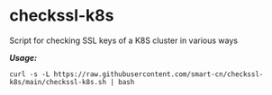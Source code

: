# checkssl-k8s

Script for checking SSL keys of a K8S cluster in various ways

***Usage:***

    curl -s -L https://raw.githubusercontent.com/smart-cn/checkssl-k8s/main/checkssl-k8s.sh | bash
